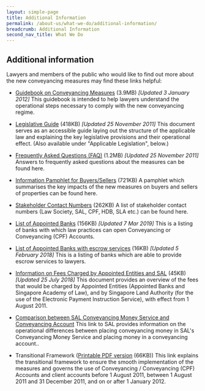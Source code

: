 ```yaml
---
layout: simple-page
title: Additional Information
permalink: /about-us/what-we-do/additional-information/
breadcrumb: Additional Information
second_nav_title: What We Do
---
```


Additional information
---

Lawyers and members of the public who would like to find out more about the new conveyancing measures may find these links helpful:

* <a href="/files/linkclick5d22.pdf/">Guidebook on Conveyancing Measures</a> (3.9MB) <i>[Updated 3 January 2012]</i>
This guidebook is intended to help lawyers understand the operational steps necessary to comply with the new conveyancing regime.
 
* <a href="/files/linkclickfe3c.pdf/">Legislative Guide</a> (418KB) <i>[Updated 25 November 2011]</i>
This document serves as an accessible guide laying out the structure of the applicable law and explaining the key legislative provisions and their operational effect. (Also available under "Applicable Legislation", below.)
 
* <a href="/files/linkclickefd3.pdf/">Frequently Asked Questions (FAQ)</a> (1.2MB) <i>[Updated 25 November 2011]</i>
Answers to frequently asked questions about the measures can be found here.

* <a href="/files/linkclick66dd.pdf/">Information Pamphlet for Buyers/Sellers</a> (721KB)
A pamphlet which summarises the key impacts of the new measures on buyers and sellers of properties can be found here.
 
* <a href="/files/linkclick998f.pdf/">Stakeholder Contact Numbers</a> (262KB)
A list of stakeholder contact numbers (Law Society, SAL, CPF, HDB, SLA etc.) can be found here.
 
* <a href="/files/Opening-of-Conveyancing-Accounts-and-Conveyancing-CPF-Accounts_20190307.pdf/">List of Appointed Banks</a> (156KB) <i>[Updated 7 Mar 2019]</i>
This is a listing of banks with which law practices can open Conveyancing or Conveyancing (CPF) Accounts.
 
* <a href="/files/AnnexB-AppointedBanksthatprovideescrowaccounts.pdf/">List of Appointed Banks with escrow services</a> (16KB) <i>[Updated 5 February 2018]</i>
This is a listing of banks which are able to provide escrow services to lawyers.
 
* <a href="/files/InformationonfeeschargedbyappointedbanksandSAL_20180725.pdf/">Information on Fees Charged by Appointed Entities and SAL</a> (45KB) <i>[Updated 25 July 2018]</i>
This document provides an overview of the fees that would be charged by Appointed Entities (Appointed Banks and Singapore Academy of Law), and by Singapore Land Authority (for the use of the Electronic Payment Instruction Service), with effect from 1 August 2011.
 
* <a href="#">Comparison between SAL Conveyancing Money Service and Conveyancing Account</a>
This link to SAL provides information on the operational differences between placing conveyancing money in SAL's Conveyancing Money Service and placing money in a conveyancing account..
 
* Transitional Framework (<a href="/files/linkclicka494.pdf/">Printable PDF version</a> (66KB))
This link explains the transitional framework to ensure the smooth implementation of the measures and governs the use of Conveyancing / Conveyancing (CPF) Accounts and client accounts before 1 August 2011, between 1 August 2011 and 31 December 2011, and on or after 1 January 2012.
